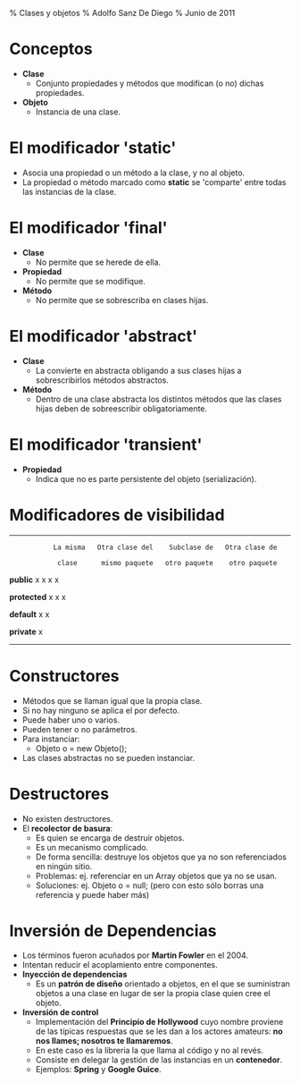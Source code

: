 % Clases y objetos
% Adolfo Sanz De Diego
% Junio de 2011

# Conceptos

- **Clase**
    - Conjunto propiedades y métodos que modifican (o no) dichas propiedades.
- **Objeto**
    - Instancia de una clase.

# El modificador 'static'

- Asocia una propiedad o un método a la clase, y no al objeto.
- La propiedad o método marcado como **static** se 'comparte' entre todas las instancias de la clase.

# El modificador 'final'

- **Clase**
    - No permite que se herede de ella.
- **Propiedad**
    - No permite que se modifique.
- **Método**
    - No permite que se sobrescriba en clases hijas.

# El modificador 'abstract'

- **Clase**
    - La convierte en abstracta obligando a sus clases hijas a sobrescribirlos métodos abstractos.
- **Método**
    - Dentro de una clase abstracta los distintos métodos que las clases hijas deben de sobreescribir obligatoriamente.

# El modificador 'transient'

- **Propiedad**
    - Indica que no es parte persistente del objeto (serialización).

# Modificadores de visibilidad

------------- ---------- ---------------- -------------- ---------------
               La misma   Otra clase del    Subclase de   Otra clase de

                clase      mismo paquete   otro paquete    otro paquete

**public**        x             x               x               x

**protected**     x             x               x

**default**       x             x

**private**       x
------------- ---------- ---------------- -------------- ---------------

# Constructores

- Métodos que se llaman igual que la propia clase.
- Si no hay ninguno se aplica el por defecto.
- Puede haber uno o varios.
- Pueden tener o no parámetros.
- Para instanciar:
    - Objeto o = new Objeto();
- Las clases abstractas no se pueden instanciar.

# Destructores

- No existen destructores.
- El **recolector de basura**:
    - Es quien se encarga de destruir objetos.
    - Es un mecanismo complicado.
    - De forma sencilla: destruye los objetos que ya no son referenciados en ningún sitio.
    - Problemas: ej. referenciar en un Array objetos que ya no se usan.
    - Soluciones: ej. Objeto o = null; (pero con esto sólo borras una referencia y puede haber más)

# Inversión de Dependencias

- Los términos fueron acuñados por **Martin Fowler** en el 2004.
- Intentan reducir el acoplamiento entre componentes.    
- **Inyección de dependencias**
    - Es un **patrón de diseño** orientado a objetos, en el que se suministran objetos
    a una clase en lugar de ser la propia clase quien cree el objeto.
- **Inversión de control**
    - Implementación del **Principio de Hollywood** cuyo nombre proviene de las típicas
    respuestas que se les dan a los actores amateurs: **no nos llames; nosotros te llamaremos**.
    - En este caso es la libreria la que llama al código y no al revés.
    - Consiste en delegar la gestión de las instancias en un **contenedor**.
    - Ejemplos: **Spring** y **Google Guice**.

